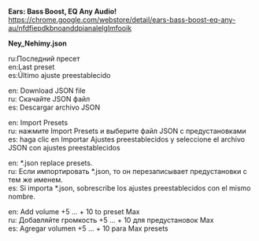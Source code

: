 **Ears: Bass Boost, EQ Any Audio!**  
https://chrome.google.com/webstore/detail/ears-bass-boost-eq-any-au/nfdfiepdkbnoanddpianalelglmfooik  

**Ney_Nehimy.json**  

ru:Последний пресет  
en:Last preset  
es:Último ajuste preestablecido  


 en: Download JSON file  
 ru: Скачайте JSON файл  
 es: Descargar archivo JSON  

 en: Import Presets  
 ru: нажмите Import Presets и выберите файл JSON с предустановками  
 es: haga clic en Importar Ajustes preestablecidos y seleccione el archivo JSON con ajustes preestablecidos  
 
 en: *.json replace presets.  
 ru: Если импортировать *.json, то он перезаписывает предустановки с тем же именем.  
 es: Si importa *.json, sobrescribe los ajustes preestablecidos con el mismo nombre.  


 en: Add volume +5 ... + 10 to preset Max  
 ru: Добавляйте громкость +5 ... + 10 для предустановок Max  
 es: Agregar volumen +5 ... + 10 para Max presets  
